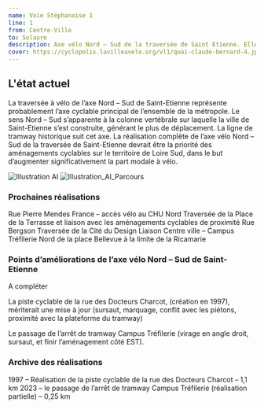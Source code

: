 ```yaml
---
name: Voie Stéphanoise 1
line: 1
from: Centre-Ville
to: Solaure
description: Axe vélo Nord – Sud de la traversée de Saint Etienne. Elle suit la ligne T1 du tram et parcours la ville du nord-ouest depuis l'hopital nord jusqu'à solaure au sud-est.
cover: https://cyclopolis.lavilleavelo.org/vl1/quai-claude-bernard-4.jpg
---
```


## L'état actuel
La traversée à vélo de l’axe Nord – Sud de Saint-Etienne représente probablement l’axe cyclable principal de l’ensemble de la métropole. Le sens Nord – Sud s’apparente à la colonne vertébrale sur laquelle la ville de Saint-Etienne s’est construite, générant le plus de déplacement. La ligne de tramway historique suit cet axe.
La réalisation complète de l’axe vélo Nord – Sud de la traversée de Saint-Etienne devrait être la priorité des aménagements cyclables sur le territoire de Loire Sud, dans le but d’augmenter significativement la part modale à vélo.

![Illustration AI](https://github.com/Aesran/voies_stephanoises/blob/main/assets/Illustration_ligne-1.png)
![Illustration_AI_Parcours](https://raw.githubusercontent.com/Aesran/voies_stephanoises/refs/heads/main/assets/Illustration_ligne-1.png)


### Prochaines réalisations 
Rue Pierre Mendes France – accès vélo au CHU Nord
Traversée de la Place de la Terrasse et liaison avec les aménagements cyclables de proximité
Rue Bergson
Traversée de la Cité du Design
Liaison Centre ville – Campus Tréfilerie
Nord de la place Bellevue à la limite de la Ricamarie

### Points d’améliorations de l’axe vélo Nord – Sud de Saint-Etienne
A compléter

La piste cyclable de la rue des Docteurs Charcot, (création en 1997), mériterait une mise à jour (sursaut, marquage, conflit avec les piétons, proximité avec la plateforme du tramway)

Le passage de l’arrêt de tramway Campus Tréfilerie (virage en angle droit, sursaut, et finir l’aménagement côté EST).

### Archive des réalisations
1997 – Réalisation de la piste cyclable de la rue des Docteurs Charcot – 1,1 km
2023 – le passage de l’arrêt de tramway Campus Tréfilerie (réalisation partielle) – 0,25 km